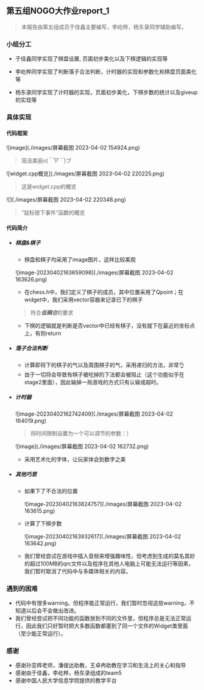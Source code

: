 ## 第五组NOGO大作业report_1

> 本报告由第五组成员于佳鑫主要编写，李屹桦，杨东录同学辅助编写。

### 小组分工

* 于佳鑫同学实现了棋盘设置, 页面初步美化以及下棋逻辑的实现等

* 李屹桦同学实现了判断落子合法判断，计时器的实现和参数化和棋盘页面美化等

* 杨东录同学实现了计时器的实现，页面初步美化，下棋步数的统计以及giveup的实现等

### 具体实现
#### 代码框架

![image](./images/屏幕截图 2023-04-02 154924.png)

> 简洁美丽o(*￣▽￣*)ブ

![widget.cpp概览](./images/屏幕截图 2023-04-02 220225.png)

> 这是widget.cpp的概览

![](./images/屏幕截图 2023-04-02 220348.png)

> ”鼠标按下事件“函数的概览

#### 代码简介

* ##### 棋盘&棋子

  * 棋盘和棋子均采用了image图片，这样比较美观

   ![image-20230402163659098](./images/屏幕截图 2023-04-02 163626.png)

  * 在chess.h中，我们定义了棋子的成员，其中位置采用了Qpoint；在widget中，我们采用vector容器来记录已下的棋子

  > 符合***低耦合***的要求

  * 下棋的逻辑就是判断是否vector中已经有棋子，没有就下在最近的坐标点上，有则return

* ##### 落子合法判断

  * 计算即将下的棋子的气以及周围棋子的气，采用递归的方法，非常👌
  * 由于一切将会导致有棋子被吃掉的下法都会被阻止（这个功能似乎在stage2里面），因此输掉一局游戏的方式只有认输或超时。

* ##### 计时器

  ![image-20230402162742409](./images/屏幕截图 2023-04-02 164019.png)

  > 将时间限制设置为一个可以调节的参数：）

  ![image](./images/屏幕截图 2023-04-02 162732.png)

  * 采用艺术化的字体，让玩家体会到数字之美

* ##### 其他巧思

  * 如果下了不合法的位置

    ![image-20230402163824757](./images/屏幕截图 2023-04-02 163615.png)

  * 计算了下棋步数

    ![image-20230402163932617](./images/屏幕截图 2023-04-02 163642.png)
    
  * 我们曾经尝试在游戏中插入音频来增强趣味性，但考虑到生成的莫名其妙的超过100MB的qrc文件以及程序在其他人电脑上可能无法运行等因素，我们暂时取消了代码中与多媒体相关的内容。

### 遇到的困难

* 代码中有很多warning，但程序能正常运行，我们暂时忽视这些warning，不知道以后会不会做出改进。
* 我们曾经尝试把不同功能的函数放到不同的文件里，但程序总是无法正常运行，因此我们只好暂时把大多数函数都塞到了同一个文件的Widget类里面（至少能正常运行）。

### 感谢

* 感谢孙亚辉老师，潘俊达助教，王卓冉助教在学习和生活上的关心和指导
* 感谢由于佳鑫，李屹桦，杨东录组成的team5
* 感谢中国人民大学信息学院提供的教学平台





